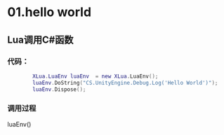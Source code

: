 # 01.hello world

## Lua调用C#函数

### 代码：

```lua
        XLua.LuaEnv luaEnv  = new XLua.LuaEnv();
        luaEnv.DoString("CS.UnityEngine.Debug.Log('Hello World')");
        luaEnv.Dispose();

```

### 调用过程

luaEnv()
